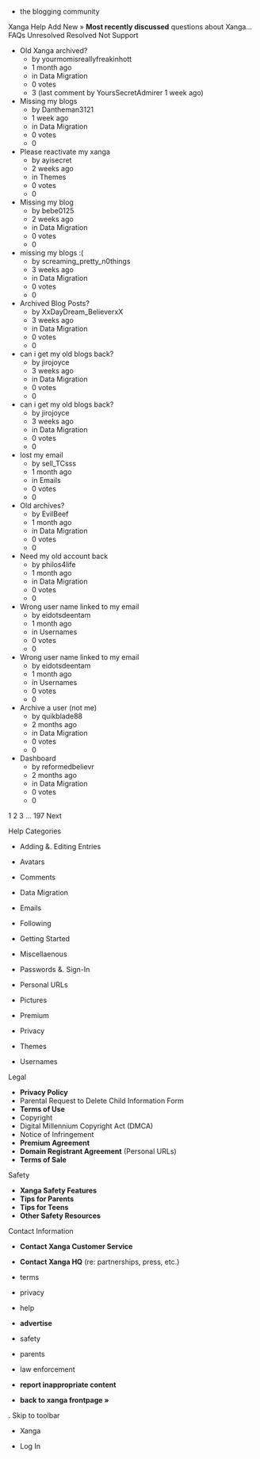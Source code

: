 *   the blogging community

Xanga Help Add New » **Most recently discussed** questions about Xanga… FAQs Unresolved Resolved Not Support

*   Old Xanga archived?
    *   by yourmomisreallyfreakinhott
    *   1 month ago
    *   in Data Migration
    *   0 votes
    *   3 (last comment by YoursSecretAdmirer 1 week ago)
*   Missing my blogs
    *   by Dantheman3121
    *   1 week ago
    *   in Data Migration
    *   0 votes
    *   0
*   Please reactivate my xanga
    *   by ayisecret
    *   2 weeks ago
    *   in Themes
    *   0 votes
    *   0
*   Missing my blog
    *   by bebe0125
    *   2 weeks ago
    *   in Data Migration
    *   0 votes
    *   0
*   missing my blogs :(
    *   by screaming\_pretty\_n0things
    *   3 weeks ago
    *   in Data Migration
    *   0 votes
    *   0
*   Archived Blog Posts?
    *   by XxDayDream\_BelieverxX
    *   3 weeks ago
    *   in Data Migration
    *   0 votes
    *   0
*   can i get my old blogs back?
    *   by jirojoyce
    *   3 weeks ago
    *   in Data Migration
    *   0 votes
    *   0
*   can i get my old blogs back?
    *   by jirojoyce
    *   3 weeks ago
    *   in Data Migration
    *   0 votes
    *   0
*   lost my email
    *   by sell\_TCsss
    *   1 month ago
    *   in Emails
    *   0 votes
    *   0
*   Old archives?
    *   by EvilBeef
    *   1 month ago
    *   in Data Migration
    *   0 votes
    *   0
*   Need my old account back
    *   by philos4life
    *   1 month ago
    *   in Data Migration
    *   0 votes
    *   0
*   Wrong user name linked to my email
    *   by eidotsdeentam
    *   1 month ago
    *   in Usernames
    *   0 votes
    *   0
*   Wrong user name linked to my email
    *   by eidotsdeentam
    *   1 month ago
    *   in Usernames
    *   0 votes
    *   0
*   Archive a user (not me)
    *   by quikblade88
    *   2 months ago
    *   in Data Migration
    *   0 votes
    *   0
*   Dashboard
    *   by reformedbelievr
    *   2 months ago
    *   in Data Migration
    *   0 votes
    *   0

1 2 3 ... 197 Next

Help Categories

*   Adding &. Editing Entries
*   Avatars
*   Comments
*   Data Migration
*   Emails
*   Following
*   Getting Started
*   Miscellaenous

*   Passwords &. Sign-In
*   Personal URLs
*   Pictures
*   Premium
*   Privacy
*   Themes
*   Usernames

Legal

*   **Privacy Policy**
*   Parental Request to Delete Child Information Form
*   **Terms of Use**
*   Copyright
*   Digital Millennium Copyright Act (DMCA)
*   Notice of Infringement
*   **Premium Agreement**
*   **Domain Registrant Agreement** (Personal URLs)
*   **Terms of Sale**

Safety

*   **Xanga Safety Features**
*   **Tips for Parents**
*   **Tips for Teens**
*   **Other Safety Resources**

Contact Information

*   **Contact Xanga Customer Service**
*   **Contact Xanga HQ** (re: partnerships, press, etc.)

*   terms
*   privacy
*   help
*   **advertise**

*   safety
*   parents
*   law enforcement
*   **report inappropriate content**

*   **back to xanga frontpage »**

<img src="http://pixel.quantserve.com/pixel/p-87h-iNOVooym2.gif" style="display: none" height="1" width="1" alt="Quantcast"/>. Skip to toolbar

*   Xanga

*   Log In